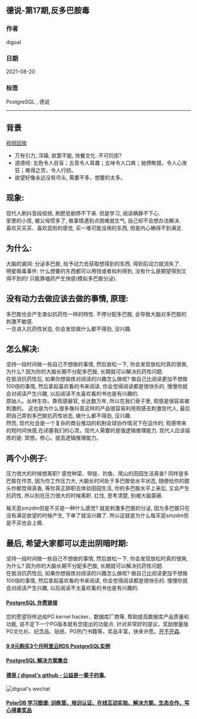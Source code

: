 ## 德说-第17期,反多巴胺毒  
      
### 作者      
digoal      
      
### 日期      
2021-08-20       
      
### 标签      
PostgreSQL , 德说    
      
----      
      
## 背景     
[视频回放](https://www.bilibili.com/video/BV1sU4y1E7qs/)  
  
- 万有引力, 浮躁, 欲罢不能, 快餐文化. 不可抗拒?   
- 道德经: 五色令人目盲；五音令人耳聋；五味令人口爽；驰骋畋猎，令人心发狂；难得之货，令人行妨。  
- 欲望好像永远没有尽头, 需要不多，想要的太多。   
  
## 现象:   
现代人刷抖音段视频, 刷肥皂剧停不下来. 但是学习, 阅读确静不下心.  
家里的小孩, 被父母惯多了, 做事情遇到点困难就生气, 自己却不会想办法解决.   
喜欢买买买、喜欢逛街的感觉, 买一堆可能没用的东西, 但是内心确得不到满足.  
  
## 为什么:   
大脑的漏洞: 分泌多巴胺, 给予动力去获取想得到的东西, 得到后动力就消失了.   
明星吸毒事件: 什么想要的东西都可以用钱或者权利得到, 没有什么是期望得到又得不到的! 只能靠嗑药产生快感(模拟多巴胺分泌).   
  
## 没有动力去做应该去做的事情, 原理:   
多巴胺也会产生类似抗药性一样的特性.  不停分配多巴胺, 会导致大脑对多巴胺的刺激不敏感.    
一旦进入抗药性状态, 你会发现做什么都不得劲, 没兴趣.   
  
## 怎么解决:    
坚持一段时间做一些自己不想做的事情, 然后放松一下, 你会发现放松时真的很爽, 为什么?  因为你的大脑长期不分配多巴胺, 长期就可以解决抗药性问题.     
在抵消抗药性后, 如果你想锻炼对阅读的兴趣怎么做呢? 做自己比阅读更加不想做100倍的事情, 然后拿起喜欢看的书来阅读, 你会觉得阅读都是很快乐的. 慢慢你就会对阅读产生兴趣, 以后阅读不太喜欢看的书也是有兴趣的.    
原始人。丛林生存。靠观感器官, 长达数万年, 所以在我们骨子里, 观感是很容易被刺激的。 这也是为什么很多像抖音这样的产品很容易利用观感去刺激现代人, 最后把自己弄到多巴胺抗药性状态, 做什么都不得劲, 没兴趣.    
然而, 现代社会是一个复杂的商业推动的机制全球协作情况下在运作的, 观感带来的短时间快感,在闭塞我们的心灵。现代人需要的是强逻辑推理能力. 现代人应该锻炼的是: 冥想。修心。提高逻辑推理能力。    
  
  
## 两个小例子:  
压力很大的时候想离职? 感觉种菜、带娃、钓鱼、爬山的田园生活真香? 同样是多巴胺在作祟, 因为你工作压力大, 大脑长时间处于多巴胺低水平状态, 随便给你的甜头你都觉得真香, 等你真正辞职去体验田园生活, 你的多巴胺水平上来后, 又会产生抗药性, 所以别在压力很大的时候离职. 扛住, 思考清楚, 别被大脑蒙蔽.   
  
每天逛smzdm但是不买是一种什么感觉? 就是刺激多巴胺的分泌, 因为多巴胺只在没有满足欲望的时候产生, 下单了就没兴趣了. 所以这就是为什么每天逛smzdm但是不买也会上瘾.     
  
## 最后, 希望大家都可以走出阴暗时期:   
坚持一段时间做一些自己不想做的事情, 然后放松一下, 你会发现放松时真的很爽, 为什么?  因为你的大脑长期不分配多巴胺, 长期就可以解决抗药性问题.     
在抵消抗药性后, 如果你想锻炼对阅读的兴趣怎么做呢? 做自己比阅读更加不想做100倍的事情, 然后拿起喜欢看的书来阅读, 你会觉得阅读都是很快乐的. 慢慢你就会对阅读产生兴趣, 以后阅读不太喜欢看的书也是有兴趣的.  
  
#### [PostgreSQL 许愿链接](https://github.com/digoal/blog/issues/76 "269ac3d1c492e938c0191101c7238216")
您的愿望将传达给PG kernel hacker、数据库厂商等, 帮助提高数据库产品质量和功能, 说不定下一个PG版本就有您提出的功能点. 针对非常好的提议，奖励限量版PG文化衫、纪念品、贴纸、PG热门书籍等，奖品丰富，快来许愿。[开不开森](https://github.com/digoal/blog/issues/76 "269ac3d1c492e938c0191101c7238216").  
  
  
#### [9.9元购买3个月阿里云RDS PostgreSQL实例](https://www.aliyun.com/database/postgresqlactivity "57258f76c37864c6e6d23383d05714ea")
  
  
#### [PostgreSQL 解决方案集合](https://yq.aliyun.com/topic/118 "40cff096e9ed7122c512b35d8561d9c8")
  
  
#### [德哥 / digoal's github - 公益是一辈子的事.](https://github.com/digoal/blog/blob/master/README.md "22709685feb7cab07d30f30387f0a9ae")
  
  
![digoal's wechat](../pic/digoal_weixin.jpg "f7ad92eeba24523fd47a6e1a0e691b59")
  
  
#### [PolarDB 学习图谱: 训练营、培训认证、在线互动实验、解决方案、生态合作、写心得拿奖品](https://www.aliyun.com/database/openpolardb/activity "8642f60e04ed0c814bf9cb9677976bd4")
  
